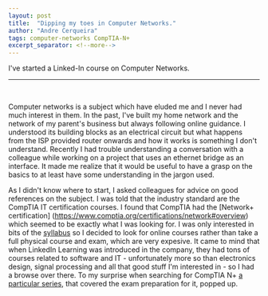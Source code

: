 ```yaml
---
layout: post
title:  "Dipping my toes in Computer Networks."
author: "Andre Cerqueira"
tags: computer-networks CompTIA-N+
excerpt_separator: <!--more-->
---
```

I've started a Linked-In course on Computer Networks.<!--more-->
<hr>
<br>

Computer networks is a subject which have eluded me and I never had much interest in them. 
In the past, I've built my home network and the network of my parent's business but always following online guidance. 
I understood its building blocks as an electrical circuit but what happens from the ISP provided router onwards and how it works is something I don't understand.
Recently I had trouble understanding a conversation with a colleague while working on a project that uses an ethernet bridge as an interface. 
It made me realize that it would be useful to have a grasp on the basics to at least have some understanding in the jargon used.

As I didn't know where to start, I asked colleagues for advice on good references on the subject. 
I was told that the industry standard are the CompTIA IT certification courses.
I found that CompTIA had the [Network+ certification] (https://www.comptia.org/certifications/network#overview) which seemed to be exactly what I was looking for. 
I was only interested in bits of the [syllabus](https://www.edusum.com/comptia/comptia-network-plus-n-plus-exam-syllabus) so I decided to look for online courses rather than take a full physical course and exam, which are very expesive.
It came to mind that when LinkedIn Learning was introduced in the company, they had tons of courses related to software and IT - unfortunately more so than electronics design, signal processing and all that good stuff I'm interested in - so I had a browse over there.
To my surprise when searching for CompTIA N+ [a particular series](https://www.linkedin.com/learning-login/share?account=2201337&forceAccount=false&redirect=https%3A%2F%2Fwww.linkedin.com%2Flearning%2Fcomptia-network-plus-n10-008-cert-prep-1-understanding-networks%3Ftrk%3Dshare_ent_url%26shareId%3D7eIUKaDmQ9K9q09XfF88%252Fw%253D%253D), that covered the exam preparation for it, popped up. 

